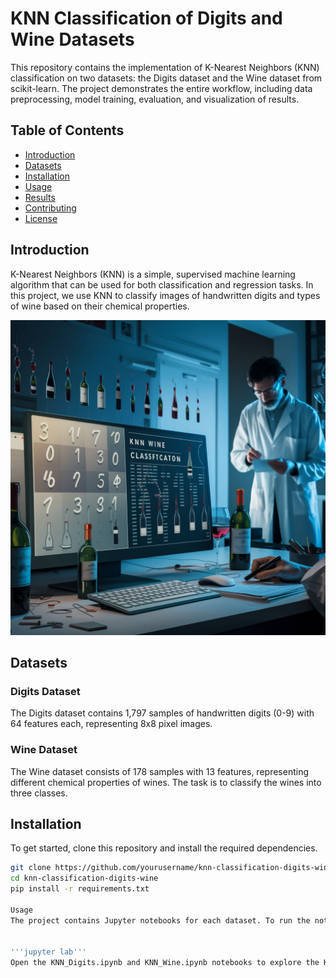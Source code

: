 # KNN Classification of Digits and Wine Datasets

This repository contains the implementation of K-Nearest Neighbors (KNN) classification on two datasets: the Digits dataset and the Wine dataset from scikit-learn. The project demonstrates the entire workflow, including data preprocessing, model training, evaluation, and visualization of results.

## Table of Contents

- [Introduction](#introduction)
- [Datasets](#datasets)
- [Installation](#installation)
- [Usage](#usage)
- [Results](#results)
- [Contributing](#contributing)
- [License](#license)

## Introduction

K-Nearest Neighbors (KNN) is a simple, supervised machine learning algorithm that can be used for both classification and regression tasks. In this project, we use KNN to classify images of handwritten digits and types of wine based on their chemical properties.

![KNN Classification](img/Thumbnail.jpeg)

## Datasets

### Digits Dataset

The Digits dataset contains 1,797 samples of handwritten digits (0-9) with 64 features each, representing 8x8 pixel images.

### Wine Dataset

The Wine dataset consists of 178 samples with 13 features, representing different chemical properties of wines. The task is to classify the wines into three classes.

## Installation

To get started, clone this repository and install the required dependencies.

```bash
git clone https://github.com/yourusername/knn-classification-digits-wine.git
cd knn-classification-digits-wine
pip install -r requirements.txt

Usage
The project contains Jupyter notebooks for each dataset. To run the notebooks, start Jupyter Lab or Jupyter Notebook.


'''jupyter lab'''
Open the KNN_Digits.ipynb and KNN_Wine.ipynb notebooks to explore the KNN classification process for each dataset.

